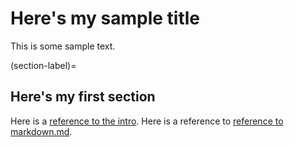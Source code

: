 # Here's my sample title

This is some sample text.

(section-label)=
## Here's my first section

Here is a [reference to the intro](intro.md). Here is a reference to [reference to markdown.md](markdown.md).